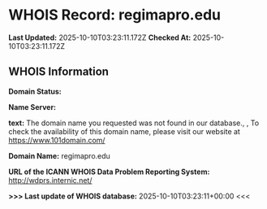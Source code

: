# WHOIS Record: regimapro.edu

**Last Updated:** 2025-10-10T03:23:11.172Z
**Checked At:** 2025-10-10T03:23:11.172Z

## WHOIS Information

**Domain Status:** 

**Name Server:** 

**text:** The domain name you requested was not found in our database., , To check the availability of this domain name, please visit our website at https://www.101domain.com/

**Domain Name:** regimapro.edu

**URL of the ICANN WHOIS Data Problem Reporting System:** http://wdprs.internic.net/

**>>> Last update of WHOIS database:** 2025-10-10T03:23:11+00:00 <<<


